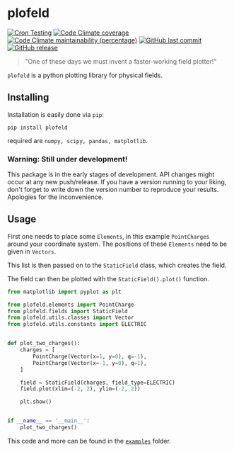 # plofeld
[![Cron Testing](https://github.com/JoschD/plofeld/workflows/Cron%20Testing/badge.svg)](https://github.com/JoschD/plofeld/actions?query=workflow%3A%22Cron+Testing%22)
[![Code Climate coverage](https://img.shields.io/codeclimate/coverage/JoschD/plofeld.svg?style=popout)](https://codeclimate.com/github/JoschD/plofeld)
[![Code Climate maintainability (percentage)](https://img.shields.io/codeclimate/maintainability-percentage/JoschD/plofeld.svg?style=popout)](https://codeclimate.com/github/JoschD/plofeld)
[![GitHub last commit](https://img.shields.io/github/last-commit/JoschD/plofeld.svg?style=popout)](https://github.com/JoschD/plofeld/)
[![GitHub release](https://img.shields.io/github/release/JoschD/plofeld.svg?style=popout)](https://github.com/JoschD/plofeld/)
<!-- [![DOI](https://zenodo.org/badge/DOI/.svg)](https://doi.org/) -->


> "One of these days we must invent a faster-working field plotter!"

 
``plofeld`` is a python plotting library for physical fields.

## Installing

Installation is easily done via `pip`:

```
pip install plofeld
```

required are `numpy, scipy, pandas, matplotlib`.

### Warning: Still under development!

This package is in the early stages of development.
API changes might occur at any new push/release.
If you have a version running to your liking, don't forget to write down the version number to reproduce your results.
Apologies for the inconvenience.

## Usage

First one needs to place some `Elements`, in this example 
`PointCharges` around your coordinate system. 
The positions of these `Elements` need to be given in `Vectors`.

This list is then passed on to the `StaticField` class, which creates the
field.

The field can then be plotted with the `StaticField().plot()` function.


```python
from matplotlib import pyplot as plt

from plofeld.elements import PointCharge
from plofeld.fields import StaticField
from plofeld.utils.classes import Vector
from plofeld.utils.constants import ELECTRIC


def plot_two_charges():
    charges = [
        PointCharge(Vector(x=1, y=0), q=-1),
        PointCharge(Vector(x=-1, y=0), q=1),
    ]

    field = StaticField(charges, field_type=ELECTRIC)
    field.plot(xlim=(-2, 2), ylim=(-2, 2))

    plt.show()


if __name__ == '__main__':
    plot_two_charges()

```

This code and more can be found in the [`examples`](https://github.com/JoschD/plofeld/tree/master/examples) folder.


